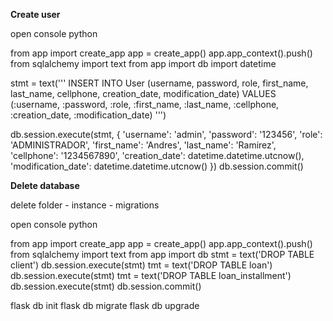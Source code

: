 **Create user**

open console python

from app import create_app
app = create_app()
app.app_context().push()
from sqlalchemy import text
from app import db
import datetime

stmt = text('''
    INSERT INTO User (username, password, role, first_name, last_name, cellphone, creation_date, modification_date)
    VALUES (:username, :password, :role, :first_name, :last_name, :cellphone, :creation_date, :modification_date)
''')

db.session.execute(stmt, {
    'username': 'admin',
    'password': '123456',
    'role': 'ADMINISTRADOR',
    'first_name': 'Andres',
    'last_name': 'Ramirez',
    'cellphone': '1234567890',
    'creation_date': datetime.datetime.utcnow(),
    'modification_date': datetime.datetime.utcnow()
})
db.session.commit()

**Delete database**

delete folder 
    - instance
    - migrations

open console python

from app import create_app
app = create_app()
app.app_context().push()
from sqlalchemy import text
from app import db
stmt = text('DROP TABLE client')
db.session.execute(stmt)
tmt = text('DROP TABLE loan')
db.session.execute(stmt)
tmt = text('DROP TABLE loan_installment')
db.session.execute(stmt)
db.session.commit()

flask db init
flask db migrate
flask db upgrade
